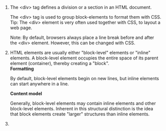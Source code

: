 1. The &lt;div&gt; tag defines a division or a section in an HTML document.

   The &lt;div&gt; tag is used to group block-elements to format them with CSS.  
   Tip: The &lt;div&gt; element is very often used together with CSS, to layout a web page.

   Note: By default, browsers always place a line break before and after the &lt;div&gt; element. However, this can be changed with CSS.

2. HTML elements are usually either "block-level" elements or "inline" elements. A block-level element occupies the entire space of its parent element \(container\), thereby creating a "block".  
   **Formatting**

   By default, block-level elements begin on new lines, but inline elements can start anywhere in a line.

   **Content model**

   Generally, block-level elements may contain inline elements and other block-level elements. Inherent in this structural distinction is the idea that block elements create "larger" structures than inline elements.

3. 


